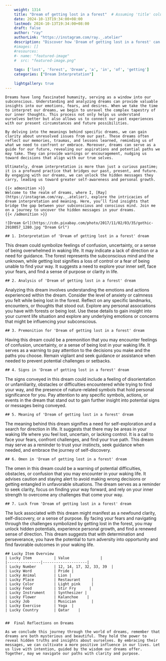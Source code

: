 ```yaml
---
    weight: 1314
    title: "Dream of getting lost in a forest"  # Assuming 'title' column exists
    date: 2024-10-13T19:34:00+08:00
    lastmod: 2024-10-13T19:34:00+08:00
    draft: false
    author: "ray"
    authorLink: "https://instagram.com/ray._.atelier"
    description: "Discover how 'Dream of getting lost in a forest' can interpret your future and uncover its significant meanings in your life."
    #images: []
    #resources:
    #- name: "featured-image"
    #  src: "featured-image.png"
    
    tags: ['lost', 'forest', 'Dream', 'a', 'in', 'of', 'getting']
    categories: ["Dream Interpretation"]
    
    lightgallery: true
---
```

    
    Dreams have long fascinated humanity, serving as a window into our subconscious. Understanding and analyzing dreams can provide valuable insights into our emotions, fears, and desires. When we take the time to interpret our dreams, we begin to unravel the complex tapestry of our inner thoughts. This process not only helps us understand ourselves better but also allows us to connect our past experiences with our present circumstances and future possibilities.
    
    By delving into the meanings behind specific dreams, we can gain clarity about unresolved issues from our past. These dreams often reflect our memories, traumas, and lessons learned, reminding us of what we need to confront or embrace. Moreover, dreams can serve as a guide for our future, revealing our aspirations and potential paths we may take. They can provide warnings or encouragement, nudging us toward decisions that align with our true selves.
    
    Ultimately, dream interpretation is more than just a curious pastime; it is a profound practice that bridges our past, present, and future. By engaging with our dreams, we can unlock the hidden messages they carry, leading us toward greater self-awareness and personal growth.
    
    {{< admonition >}}
    Welcome to the realm of dreams, where I, [Ray](https://instagram.com/ray._.atelier), explore the intricacies of dream interpretation and meaning. Here, you’ll find insights that bridge the gap between your subconscious and conscious mind. Join me on a journey to uncover the hidden messages in your dreams.
    {{< /admonition >}}
    
    ![Dream Grl](https://cdn.pixabay.com/photo/2017/11/02/03/35/gothic-2910057_1280.jpg "Dream Grl")
    
    ## 1. Interpretation of 'Dream of getting lost in a forest' dream
    
This dream could symbolize feelings of confusion, uncertainty, or a sense of being overwhelmed in waking life. It may indicate a lack of direction or a need for guidance. The forest represents the subconscious mind and the unknown, while getting lost signifies a loss of control or a fear of being unable to find your way. It suggests a need to explore your inner self, face your fears, and find a sense of purpose or clarity in life.
    
    ## 2. Analysis of 'Dream of getting lost in a forest' dream
    
Analyzing this dream involves understanding the emotions and actions experienced within the dream. Consider the level of anxiety or calmness you felt while being lost in the forest. Reflect on any specific landmarks, encounters, or thoughts that stood out. Explore any personal associations you have with forests or being lost. Use these details to gain insight into your current life situation and explore any underlying emotions or concerns that might be influencing your subconscious.
    
    ## 3. Premonition for 'Dream of getting lost in a forest' dream
    
Having this dream could be a premonition that you may encounter feelings of confusion, uncertainty, or a sense of being lost in your waking life. It serves as a warning to pay attention to the decisions you make and the paths you choose. Remain vigilant and seek guidance or assistance when needed to prevent potential challenges or setbacks.
    
    ## 4. Signs in 'Dream of getting lost in a forest' dream
    
The signs conveyed in this dream could include a feeling of disorientation or unfamiliarity, obstacles or difficulties encountered while trying to find your way, and the presence of nature-related symbols that hold personal significance for you. Pay attention to any specific symbols, actions, or events in the dream that stand out to gain further insight into potential signs or messages being conveyed.
    
    ## 5. Meaning of 'Dream of getting lost in a forest' dream
    
The meaning behind this dream signifies a need for self-exploration and a search for direction in life. It suggests that there may be areas in your waking life where you feel lost, uncertain, or lacking control. It is a call to face your fears, confront challenges, and find your true path. This dream may serve as a reminder to trust your instincts, seek guidance when needed, and embrace the journey of self-discovery.
    
    ## 6. Omen in 'Dream of getting lost in a forest' dream
    
The omen in this dream could be a warning of potential difficulties, obstacles, or confusion that you may encounter in your waking life. It advises caution and staying alert to avoid making wrong decisions or getting entangled in unfavorable situations. The dream serves as a reminder to seek clarity, focus on finding your way forward, and rely on your inner strength to overcome any challenges that come your way.
    
    ## 7. Luck from 'Dream of getting lost in a forest' dream
    
The luck associated with this dream might manifest as a newfound clarity, self-discovery, or a sense of purpose. By facing your fears and navigating through the challenges symbolized by getting lost in the forest, you may unlock hidden potentials, experience personal growth, and find a renewed sense of direction. This dream suggests that with determination and perseverance, you have the potential to turn adversity into opportunity and find favorable outcomes in your waking life.
    
    ## Lucky Item Overview
    | Lucky Item          | Value              |
    |---------------|--------------------|
    | Lucky Number        | 12, 14, 17, 32, 33, 39  |
    | Lucky Word          | Pride |
    | Lucky Animal        | Lion |
    | Lucky Place         | Restaurant     |
    | Lucky Color         | Light pink     |
    | Lucky Food          | Stir Fry      |
    | Lucky Instrument    | Synthesizer |
    | Lucky Flower        | Kalanchoe    |
    | Lucky Job           | Musician       |
    | Lucky Exercise      | Yoga  |
    | Lucky Country       | Qatar    |
    
    
    ##  Final Reflections on Dreams
    
    As we conclude this journey through the world of dreams, remember that dreams are both mysterious and beautiful. They hold the power to reveal hidden truths and insights about ourselves. By embracing their messages, we can cultivate a more positive influence in our lives. Let us live with intention, guided by the wisdom our dreams offer. Together, may we navigate our paths with clarity and purpose.
    